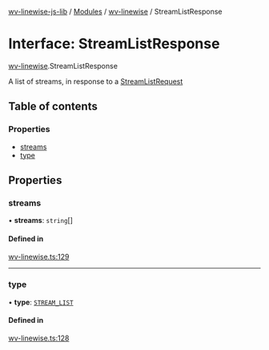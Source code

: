 [wv-linewise-js-lib](../README.md) / [Modules](../modules.md) / [wv-linewise](../modules/wv_linewise.md) / StreamListResponse

# Interface: StreamListResponse

[wv-linewise](../modules/wv_linewise.md).StreamListResponse

A list of streams, in response to a [StreamListRequest](wv_linewise.StreamListRequest.md)

## Table of contents

### Properties

- [streams](wv_linewise.StreamListResponse.md#streams)
- [type](wv_linewise.StreamListResponse.md#type)

## Properties

### streams

• **streams**: `string`[]

#### Defined in

[wv-linewise.ts:129](https://github.com/forbesmyester/wv-linewise/blob/2999a94/js-lib/src/wv-linewise.ts#L129)

___

### type

• **type**: [`STREAM_LIST`](../enums/wv_linewise.RESPONSE_TYPE.md#stream_list)

#### Defined in

[wv-linewise.ts:128](https://github.com/forbesmyester/wv-linewise/blob/2999a94/js-lib/src/wv-linewise.ts#L128)
